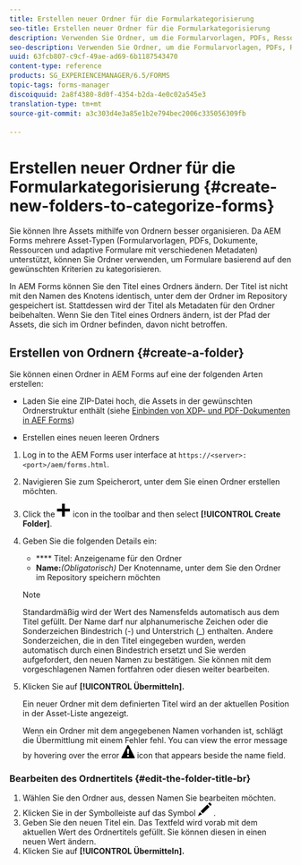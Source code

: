 ```yaml
---
title: Erstellen neuer Ordner für die Formularkategorisierung
seo-title: Erstellen neuer Ordner für die Formularkategorisierung
description: Verwenden Sie Ordner, um die Formularvorlagen, PDFs, Ressourcen und adaptiven Formulare zu organisieren.
seo-description: Verwenden Sie Ordner, um die Formularvorlagen, PDFs, Ressourcen und adaptiven Formulare zu organisieren.
uuid: 63fcb807-c9cf-49ae-ad69-6b1187543470
content-type: reference
products: SG_EXPERIENCEMANAGER/6.5/FORMS
topic-tags: forms-manager
discoiquuid: 2a8f4380-8d0f-4354-b2da-4e0c02a545e3
translation-type: tm+mt
source-git-commit: a3c303d4e3a85e1b2e794bec2006c335056309fb

---
```



# Erstellen neuer Ordner für die Formularkategorisierung {#create-new-folders-to-categorize-forms}

Sie können Ihre Assets mithilfe von Ordnern besser organisieren. Da AEM Forms mehrere Asset-Typen (Formularvorlagen, PDFs, Dokumente, Ressourcen und adaptive Formulare mit verschiedenen Metadaten) unterstützt, können Sie Ordner verwenden, um Formulare basierend auf den gewünschten Kriterien zu kategorisieren.

In AEM Forms können Sie den Titel eines Ordners ändern. Der Titel ist nicht mit den Namen des Knotens identisch, unter dem der Ordner im Repository gespeichert ist. Stattdessen wird der Titel als Metadaten für den Ordner beibehalten. Wenn Sie den Titel eines Ordners ändern, ist der Pfad der Assets, die sich im Ordner befinden, davon nicht betroffen.

## Erstellen von Ordnern {#create-a-folder}

Sie können einen Ordner in AEM Forms auf eine der folgenden Arten erstellen:

* Laden Sie eine ZIP-Datei hoch, die Assets in der gewünschten Ordnerstruktur enthält (siehe [Einbinden von XDP- und PDF-Dokumenten in AEF Forms](/help/forms/using/get-xdp-pdf-documents-aem.md))

* Erstellen eines neuen leeren Ordners

1. Log in to the AEM Forms user interface at `https://<server>:<port>/aem/forms.html`.
1. Navigieren Sie zum Speicherort, unter dem Sie einen Ordner erstellen möchten.
1. Click the ![aem6forms_add](assets/aem6forms_add.png) icon in the toolbar and then select **[!UICONTROL Create Folder]**.

1. Geben Sie die folgenden Details ein:

   * **** Titel: Anzeigename für den Ordner
   * **Name:***(Obligatorisch)* Der Knotenname, unter dem Sie den Ordner im Repository speichern möchten
   >[!NOTE]
   >
   >Standardmäßig wird der Wert des Namensfelds automatisch aus dem Titel gefüllt. Der Name darf nur alphanumerische Zeichen oder die Sonderzeichen Bindestrich (-) und Unterstrich (_) enthalten. Andere Sonderzeichen, die in den Titel eingegeben wurden, werden automatisch durch einen Bindestrich ersetzt und Sie werden aufgefordert, den neuen Namen zu bestätigen. Sie können mit dem vorgeschlagenen Namen fortfahren oder diesen weiter bearbeiten.

1. Klicken Sie auf **[!UICONTROL Übermitteln].**

   Ein neuer Ordner mit dem definierten Titel wird an der aktuellen Position in der Asset-Liste angezeigt.

   Wenn ein Ordner mit dem angegebenen Namen vorhanden ist, schlägt die Übermittlung mit einem Fehler fehl. You can view the error message by hovering over the error ![aem6forms_error_alert](assets/aem6forms_error_alert.png) icon that appears beside the name field.

### Bearbeiten des Ordnertitels {#edit-the-folder-title-br}

1. Wählen Sie den Ordner aus, dessen Namen Sie bearbeiten möchten.
1. Klicken Sie in der Symbolleiste auf das Symbol ![aem6forms_edit](assets/aem6forms_edit.png) .
1. Geben Sie den neuen Titel ein. Das Textfeld wird vorab mit dem aktuellen Wert des Ordnertitels gefüllt. Sie können diesen in einen neuen Wert ändern.
1. Klicken Sie auf **[!UICONTROL Übermitteln].**

